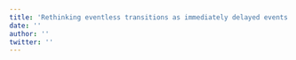 ```yaml
---
title: 'Rethinking eventless transitions as immediately delayed events'
date: ''
author: ''
twitter: ''
---
```


<!-- Could also talk about choice states -->
